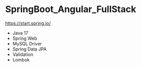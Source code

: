 # SpringBoot_Angular_FullStack
 
https://start.spring.io/
- Java 17
- Spring Web
- MySQL Driver
- Spring Data JPA
- Validation
- Lombok

